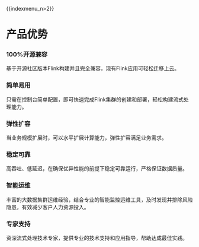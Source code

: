 {{indexmenu_n>2}}

# 产品优势

### 100%开源兼容

基于开源社区版本Flink构建并且完全兼容，现有Flink应用可轻松迁移上云。

### 简单易用

只需在控制台简单配置，即可快速完成Flink集群的创建和部署，轻松构建流式处理能力。

### 弹性扩容

当业务规模扩展时，可以水平扩展计算能力，弹性扩容满足业务需求。

### 稳定可靠

高吞吐、低延迟，在确保优异性能的前提下稳定可靠运行，严格保证数据质量。

### 智能运维

丰富的大数据集群运维经验，结合专业的智能监控运维工具，及时发现并排除风险隐患，有效减少客户人力资源投入。

### 专家支持

资深流式处理技术专家，提供专业的技术支持和应用指导，帮助达成最佳实践。
